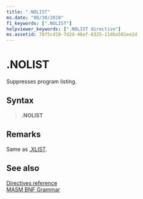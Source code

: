 ```yaml
---
title: ".NOLIST"
ms.date: "08/30/2018"
f1_keywords: [".NOLIST"]
helpviewer_keywords: [".NOLIST directive"]
ms.assetid: 78f5cd18-7d2d-46ef-8325-11d6a501ee2d
---
```

# .NOLIST

Suppresses program listing.

## Syntax

> **.NOLIST**

## Remarks

Same as [.XLIST](../../assembler/masm/dot-xlist.md).

## See also

[Directives reference](directives-reference.md)<br/>
[MASM BNF Grammar](masm-bnf-grammar.md)
